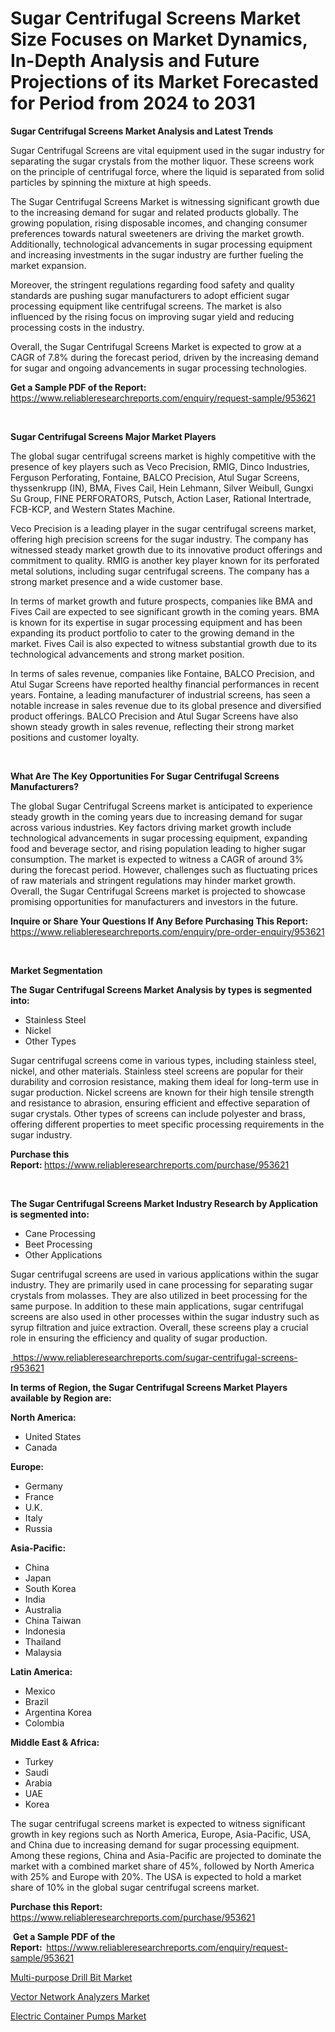 <p><h1>Sugar Centrifugal Screens Market Size Focuses on Market Dynamics, In-Depth Analysis and Future Projections of its Market Forecasted for Period from 2024 to 2031</h1></p><p><strong>Sugar Centrifugal Screens Market Analysis and Latest Trends</strong></p>
<p><p>Sugar Centrifugal Screens are vital equipment used in the sugar industry for separating the sugar crystals from the mother liquor. These screens work on the principle of centrifugal force, where the liquid is separated from solid particles by spinning the mixture at high speeds. </p><p>The Sugar Centrifugal Screens Market is witnessing significant growth due to the increasing demand for sugar and related products globally. The growing population, rising disposable incomes, and changing consumer preferences towards natural sweeteners are driving the market growth. Additionally, technological advancements in sugar processing equipment and increasing investments in the sugar industry are further fueling the market expansion.</p><p>Moreover, the stringent regulations regarding food safety and quality standards are pushing sugar manufacturers to adopt efficient sugar processing equipment like centrifugal screens. The market is also influenced by the rising focus on improving sugar yield and reducing processing costs in the industry.</p><p>Overall, the Sugar Centrifugal Screens Market is expected to grow at a CAGR of 7.8% during the forecast period, driven by the increasing demand for sugar and ongoing advancements in sugar processing technologies.</p></p>
<p><strong>Get a Sample PDF of the Report:&nbsp;</strong> <a href="https://www.reliableresearchreports.com/enquiry/request-sample/953621">https://www.reliableresearchreports.com/enquiry/request-sample/953621</a></p>
<p>&nbsp;</p>
<p><strong>Sugar Centrifugal Screens Major Market Players</strong></p>
<p><p>The global sugar centrifugal screens market is highly competitive with the presence of key players such as Veco Precision, RMIG, Dinco Industries, Ferguson Perforating, Fontaine, BALCO Precision, Atul Sugar Screens, thyssenkrupp (IN), BMA, Fives Cail, Hein Lehmann, Silver Weibull, Gungxi Su Group, FINE PERFORATORS, Putsch, Action Laser, Rational Intertrade, FCB-KCP, and Western States Machine.</p><p>Veco Precision is a leading player in the sugar centrifugal screens market, offering high precision screens for the sugar industry. The company has witnessed steady market growth due to its innovative product offerings and commitment to quality. RMIG is another key player known for its perforated metal solutions, including sugar centrifugal screens. The company has a strong market presence and a wide customer base.</p><p>In terms of market growth and future prospects, companies like BMA and Fives Cail are expected to see significant growth in the coming years. BMA is known for its expertise in sugar processing equipment and has been expanding its product portfolio to cater to the growing demand in the market. Fives Cail is also expected to witness substantial growth due to its technological advancements and strong market position.</p><p>In terms of sales revenue, companies like Fontaine, BALCO Precision, and Atul Sugar Screens have reported healthy financial performances in recent years. Fontaine, a leading manufacturer of industrial screens, has seen a notable increase in sales revenue due to its global presence and diversified product offerings. BALCO Precision and Atul Sugar Screens have also shown steady growth in sales revenue, reflecting their strong market positions and customer loyalty.</p></p>
<p>&nbsp;</p>
<p><strong>What Are The Key Opportunities For Sugar Centrifugal Screens Manufacturers?</strong></p>
<p><p>The global Sugar Centrifugal Screens market is anticipated to experience steady growth in the coming years due to increasing demand for sugar across various industries. Key factors driving market growth include technological advancements in sugar processing equipment, expanding food and beverage sector, and rising population leading to higher sugar consumption. The market is expected to witness a CAGR of around 3% during the forecast period. However, challenges such as fluctuating prices of raw materials and stringent regulations may hinder market growth. Overall, the Sugar Centrifugal Screens market is projected to showcase promising opportunities for manufacturers and investors in the future.</p></p>
<p><strong>Inquire or Share Your Questions If Any Before Purchasing This Report:</strong> <a href="https://www.reliableresearchreports.com/enquiry/pre-order-enquiry/953621">https://www.reliableresearchreports.com/enquiry/pre-order-enquiry/953621</a></p>
<p>&nbsp;</p>
<p><strong>Market Segmentation</strong></p>
<p><strong>The Sugar Centrifugal Screens Market Analysis by types is segmented into:</strong></p>
<p><ul><li>Stainless Steel</li><li>Nickel</li><li>Other Types</li></ul></p>
<p><p>Sugar centrifugal screens come in various types, including stainless steel, nickel, and other materials. Stainless steel screens are popular for their durability and corrosion resistance, making them ideal for long-term use in sugar production. Nickel screens are known for their high tensile strength and resistance to abrasion, ensuring efficient and effective separation of sugar crystals. Other types of screens can include polyester and brass, offering different properties to meet specific processing requirements in the sugar industry.</p></p>
<p><strong>Purchase this Report:&nbsp;</strong><a href="https://www.reliableresearchreports.com/purchase/953621">https://www.reliableresearchreports.com/purchase/953621</a></p>
<p>&nbsp;</p>
<p><strong>The Sugar Centrifugal Screens Market Industry Research by Application is segmented into:</strong></p>
<p><ul><li>Cane Processing</li><li>Beet Processing</li><li>Other Applications</li></ul></p>
<p><p>Sugar centrifugal screens are used in various applications within the sugar industry. They are primarily used in cane processing for separating sugar crystals from molasses. They are also utilized in beet processing for the same purpose. In addition to these main applications, sugar centrifugal screens are also used in other processes within the sugar industry such as syrup filtration and juice extraction. Overall, these screens play a crucial role in ensuring the efficiency and quality of sugar production.</p></p>
<p><a href="https://www.reliableresearchreports.com/sugar-centrifugal-screens-r953621">&nbsp;https://www.reliableresearchreports.com/sugar-centrifugal-screens-r953621</a></p>
<p><strong>In terms of Region, the Sugar Centrifugal Screens Market Players available by Region are:</strong></p>
<p>
    <p> <strong> North America: </strong>
        <ul>
            <li>United States</li>
            <li>Canada</li>
        </ul>
        </p> 
    <p> <strong> Europe: </strong>
        <ul>
            <li>Germany</li>
            <li>France</li>
            <li>U.K.</li>
            <li>Italy</li>
            <li>Russia</li>
        </ul>
        </p> 
    <p> <strong> Asia-Pacific: </strong>
        <ul>
            <li>China</li>
            <li>Japan</li>
            <li>South Korea</li>
            <li>India</li>
            <li>Australia</li>
            <li>China Taiwan</li>
            <li>Indonesia</li>
            <li>Thailand</li>
            <li>Malaysia</li>
        </ul>
        </p> 
    <p> <strong> Latin America: </strong>
        <ul>
            <li>Mexico</li>
            <li>Brazil</li>
            <li>Argentina Korea</li>
            <li>Colombia</li>
        </ul>
        </p> 
    <p> <strong> Middle East & Africa: </strong>
        <ul>
            <li>Turkey</li>
            <li>Saudi</li>
            <li>Arabia</li>
            <li>UAE</li>
            <li>Korea</li>
        </ul>
    </p>
    </p>
<p><p>The sugar centrifugal screens market is expected to witness significant growth in key regions such as North America, Europe, Asia-Pacific, USA, and China due to increasing demand for sugar processing equipment. Among these regions, China and Asia-Pacific are projected to dominate the market with a combined market share of 45%, followed by North America with 25% and Europe with 20%. The USA is expected to hold a market share of 10% in the global sugar centrifugal screens market.</p></p>
<p><strong>Purchase this Report: </strong><a href="https://www.reliableresearchreports.com/purchase/953621">https://www.reliableresearchreports.com/purchase/953621</a></p>
<p>&nbsp;<strong>Get a Sample PDF of the Report:&nbsp;&nbsp;</strong><a href="https://www.reliableresearchreports.com/enquiry/request-sample/953621">https://www.reliableresearchreports.com/enquiry/request-sample/953621</a></p>
<p><strong></strong></p>
<p><p><a href="https://www.linkedin.com/pulse/multi-purpose-drill-bit-market-analysis-sze-forecasted-period-rtwde">Multi-purpose Drill Bit Market</a></p><p><a href="https://www.linkedin.com/pulse/vector-network-analyzers-market-report-reveals-latest-trends-adgmc">Vector Network Analyzers Market</a></p><p><a href="https://www.linkedin.com/pulse/electric-container-pumps-market-research-report-its-history-forecast-ijt8e">Electric Container Pumps Market</a></p></p>